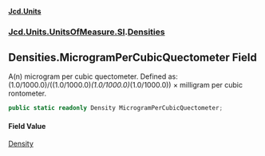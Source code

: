 #### [Jcd.Units](index.md 'index')
### [Jcd.Units.UnitsOfMeasure.SI](Jcd.Units.UnitsOfMeasure.SI.md 'Jcd.Units.UnitsOfMeasure.SI').[Densities](Densities.md 'Jcd.Units.UnitsOfMeasure.SI.Densities')

## Densities.MicrogramPerCubicQuectometer Field

A(n) microgram per cubic quectometer. Defined as: (1.0/1000.0)/((1.0/1000.0)*(1.0/1000.0)*(1.0/1000.0)) × milligram per cubic rontometer.

```csharp
public static readonly Density MicrogramPerCubicQuectometer;
```

#### Field Value
[Density](Density.md 'Jcd.Units.UnitTypes.Density')